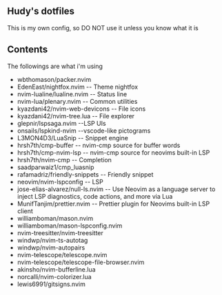 ## Hudy's dotfiles
This is my own config, so DO NOT use it unless you know what it is

## Contents

The followings are what i'm using

- wbthomason/packer.nvim
- EdenEast/nightfox.nvim -- Theme nightfox
- nvim-lualine/lualine.nvim -- Status line
- nvim-lua/plenary.nvim -- Common utilities
- kyazdani42/nvim-web-devicons -- File icons 
- kyazdani42/nvim-tree.lua -- File explorer
- glepnir/lspsaga.nvim --LSP UIs
- onsails/lspkind-nvim --vscode-like pictograms
- L3MON4D3/LuaSnip -- Snippet engine
- hrsh7th/cmp-buffer -- nvim-cmp source for buffer words
- hrsh7th/cmp-nvim-lsp -- nvim-cmp source for neovims built-in LSP
- hrsh7th/nvim-cmp -- Completion
- saadparwaiz1/cmp_luasnip
- rafamadriz/friendly-snippets -- Friendly snippet
- neovim/nvim-lspconfig -- LSP
- jose-elias-alvarez/null-ls.nvim -- Use Neovim as a language server to inject LSP diagnostics, code actions, and more via Lua
- MunifTanjim/prettier.nvim -- Prettier plugin for Neovims built-in LSP client
- williamboman/mason.nvim
- williamboman/mason-lspconfig.nvim
- nvim-treesitter/nvim-treesitter
- windwp/nvim-ts-autotag
- windwp/nvim-autopairs
- nvim-telescope/telescope.nvim
- nvim-telescope/telescope-file-browser.nvim
- akinsho/nvim-bufferline.lua
- norcalli/nvim-colorizer.lua
- lewis6991/gitsigns.nvim

